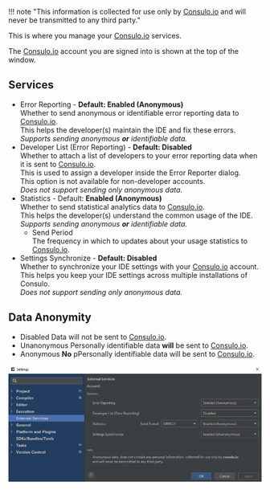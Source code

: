 !!! note "This information is collected for use only by [Consulo.io] and will never be transmitted to any third party."

This is where you manage your [Consulo.io] services.

The [Consulo.io] account you are signed into is shown at the top of the window.

## Services

- Error Reporting - **Default: Enabled (Anonymous)**<br/>
	Whether to send anonymous or identifiable error reporting data to [Consulo.io].<br/>
	This helps the developer(s) maintain the IDE and fix these errors.<br/>
	*Supports sending anonymous **or** identifiable data.*
- Developer List (Error Reporting) - **Default: Disabled**<br/>
	Whether to attach a list of developers to your error reporting data when it is sent to [Consulo.io].<br/>
	This is used to assign a developer inside the Error Reporter dialog.<br/>
	This option is not available for non-developer accounts.<br/>
	*Does not support sending only anonymous data.*
- Statistics - Default: **Enabled (Anonymous)**<br/>
	Whether to send statistical analytics data to [Consulo.io].<br/>
	This helps the developer(s) understand the common usage of the IDE.<br/>
	*Supports sending anonymous **or** identifiable data.*
	- Send Period<br/>
		The frequency in which to updates about your usage statistics to [Consulo.io].
- Settings Synchronize - **Default: Disabled**<br/>
	Whether to synchronize your IDE settings with your [Consulo.io] account.<br/>
	This helps you keep your IDE settings across multiple installations of Consulo.<br/>
	*Does not support sending only anonymous data.*

## Data Anonymity

- Disabled
	Data will not be sent to [Consulo.io].
- Unanonymous
	Personally identifiable data **will** be sent to [Consulo.io].
- Anonymous
	**No** pPersonally identifiable data will be sent to [Consulo.io].

![UI Screenshot](images/external_services.png)

<!--- Links --->
[Consulo.io]:https://Consulo.io

